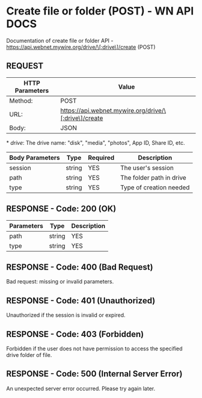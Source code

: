 # Create file or folder (POST) - WN API DOCS

Documentation of create file or folder API - https://api.webnet.mywire.org/drive/\[:drive\]/create (POST)

## REQUEST

| **HTTP Parameters**   | **Value**                                             |
|-----------------------|-------------------------------------------------------|
| Method:           	| POST                                                  |
| URL:              	| https://api.webnet.mywire.org/drive/\[:drive\]/create |
| Body:             	| JSON                                                  |

\* _drive_: The drive name: "disk", "media", "photos", App ID, Share ID, etc.

| **Body Parameters**  | **Type**  | **Required** | **Description**                       |
|----------------------|-----------|--------------|---------------------------------------|
| session              | string    | YES          | The user's session                    |
| path                 | string    | YES          | The folder path in drive              |
| type                 | string    | YES          | Type of creation needed               |

## RESPONSE - Code: 200 (OK)


| **Parameters**  | **Type**  | **Description**                         |
|-----------------|-----------|-----------------------------------------|
| path            | string    | YES          | The folder path in drive |
| type            | string    | YES          | Type of creation         |


## RESPONSE - Code: 400 (Bad Request)

Bad request: missing or invalid parameters.

## RESPONSE - Code: 401 (Unauthorized)

Unauthorized if the session is invalid or expired.

## RESPONSE - Code: 403 (Forbidden)

Forbidden if the user does not have permission to access the specified drive folder of file.
 
## RESPONSE - Code: 500 (Internal Server Error)

An unexpected server error occurred. Please try again later.

